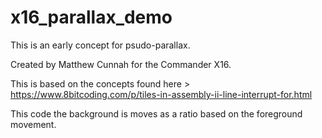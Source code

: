# x16_parallax_demo

This is an early concept for psudo-parallax.

Created by Matthew Cunnah for the Commander X16.

This is based on the concepts found here > https://www.8bitcoding.com/p/tiles-in-assembly-ii-line-interrupt-for.html

This code the background is moves as a ratio based on the foreground movement.
